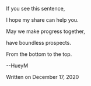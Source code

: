 If you see this sentence,

I hope my share can help you.

May we make progress together,

have boundless prospects.

From the bottom to the top.




--HueyM

Written on December 17, 2020
